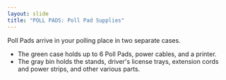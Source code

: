 ```yaml
---
layout: slide
title: "POLL PADS: Poll Pad Supplies"
---
```


Poll Pads arrive in your polling place in two separate cases.

- The green case holds up to 6 Poll Pads, power cables, and a printer.
- The gray bin holds the stands, driver&#39;s license trays, extension cords and power strips, and other various parts.